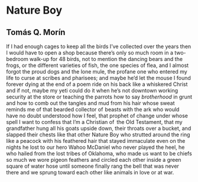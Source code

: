 # Nature Boy
## Tomás Q. Morín
If I had enough cages to keep all the birds
I’ve collected over the years then I would have
to open a shop because there’s only so much room
in a two-bedroom walk-up for 48 birds,
not to mention the dancing bears and the frogs,
or the different varieties of fish, the one
species of flea, and I almost forgot the proud
dogs and the lone mule, the profane one
who entered my life to curse at scribes and pharisees;
and maybe he’d let the mouse I found
forever dying at the end of a poem
ride on his back like a whiskered Christ
and if not, maybe my yeti could do it
when he’s not downtown working
security at the store or teaching the parrots
how to say _brotherhood_ in grunt
and how to comb out the tangles and mud
from his hair whose sweat reminds me
of that bearded collector of  beasts
with the ark who would have no doubt
understood how I feel, that prophet
of change under whose spell I want to confess
that I’m a Christian of   the Old Testament,
that my grandfather hung all his goats
upside down, their throats over a bucket,
and slapped their chests like that other Nature Boy
who strutted around the ring
like a peacock with his feathered hair
that stayed immaculate
even on the nights he lost to our hero
Wahoo McDaniel who never played the heel,
he who hailed from the lost tribes
of Oklahoma, who made us want to be chiefs
so much we wore pigeon feathers
and circled each other inside a green square
of water hose until someone finally rang the bell
that was never there and we sprung
toward each other like animals in love or at war.